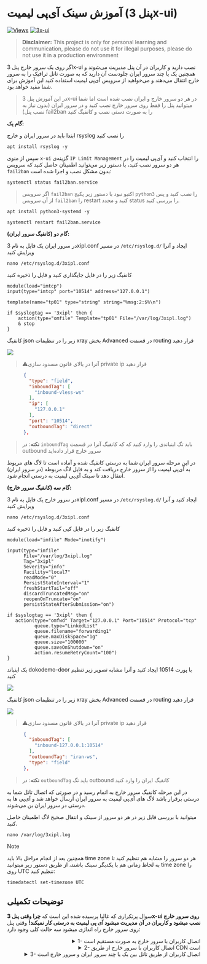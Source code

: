 # آموزش سینک آی‌پی لیمیت (پنل 3x-ui)

[![Views](https://hits.seeyoufarm.com/api/count/incr/badge.svg?url=https%3A%2F%2Fgithub.com%2FTaraRostami%2Fip-limit-sync&count_bg=%23007ec6&title_bg=%23555555&icon=&icon_color=%23E7E7E7&title=Total+View&edge_flat=false)](#)
[![3x-ui](https://img.shields.io/badge/Panel-3x--ui-%23008771)](https://github.com/MHSanaei/3x-ui)

> **Disclaimer:** This project is only for personal learning and communication, please do not use it for illegal purposes, please do not use it in a production environment

اگر روی یک سرور خارج پنل 3x-ui نصب دارید و کاربران در آن پنل مدیریت می‌شوند و همچنین یک یا چند سرور ایران جلودست آن دارید که به صورت تانل ترافیک را به سرور خارج انتقال می‌دهند و می‌خواهید از سرویس آی‌پی لیمیت استفاده کنید این آموزش برای شما مفید خواهد بود.

> در این آموزش پنل 3x-ui در هر دو سرور خارج و ایران نصب شده است
اما شما میتوانید پنل را فقط روی سرور خارج نصب کنید و در سرور ایران (بدون نیاز به نصب پنل) fail2ban را به صورت دستی نصب و کانفیگ کنید

**گام یک:**

ابتدا باید در سرور ایران و خارج rsyslog را نصب کنید
```shell
apt install rsyslog -y
```
سپس از منوی `x-ui` گزینه‌ی `IP Limit Management` را انتخاب کنید و آی‌پی لیمیت را در هر دو سرور نصب کنید،
با دستور زیر می‌توانید اطمینان حاصل کنید که سرویس `fail2ban` بدون مشکل نصب و اجرا شده است:
```shell
systemctl status fail2ban.service
```
> اگر سرویس `fail2ban` اکتیو نبود با دستور زیر پکیج `python3` را نصب کنید و پس از آن سرویس `fail2ban` را restart کنید و مجدد status را بررسی کنید.
```shell
apt install python3-systemd -y
```
```shell
systemctl restart fail2ban.service
```

**گام دو (کانفیگ سرور ایران):**

در سرور ایران یک فایل به نام 3xipl.conf در مسیر `/etc/rsyslog.d/` ایجاد و آنرا ویرایش کنید
```shell
nano /etc/rsyslog.d/3xipl.conf
```

کانفیگ زیر را در فایل جایگذاری کنید و فایل را ذخیره کنید
```shell
module(load="imtcp")
input(type="imtcp" port="10514" address="127.0.0.1")

template(name="tp01" type="string" string="%msg:2:$%\n")

if $syslogtag == '3xipl' then {
    action(type="omfile" Template="tp01" File="/var/log/3xipl.log")
    & stop
}
```

کانفیگ json زیر را در تنظیمات xray بخش Advanced در قسمت routing قرار دهید

![](./media/02-xray-configs.png)
<div align="left">

> :warning:آنرا در بالای قانون مسدود سازی private ip قرار دهید

</div>

```json
      {
        "type": "field",
        "inboundTag": [
          "inbound-vless-ws"
        ],
        "ip": [
          "127.0.0.1"
        ],
        "port": "10514",
        "outboundTag": "direct"
      },
```
<div align="left">

> **نکته**: در `inboundTag` باید تگ اینباندی را وارد کنید که که کانفیگ آنرا در قسمت outbound سرور خارج قرار داده‌اید

</div>

در این مرحله سرور ایران شما به درستی کانفیگ شده و آماده است تا لاگ های مربوط به آی‌پی لیمیت را از سرور خارج دریافت کند و به فایل لاگ مربوطه (در سرور ایران) انتقال دهد تا سینک آی‌پی لیمیت به درستی انجام شود.

**گام سه (کانفیگ سرور خارج):**

در سرور خارج یک فایل به نام 3xipl.conf در مسیر `/etc/rsyslog.d/` ایجاد کنید و آنرا ویرایش کنید
```shell
nano /etc/rsyslog.d/3xipl.conf
```
کانفیگ زیر را در فایل کپی کنید و فایل را ذخیره کنید
```shell
module(load="imfile" Mode="inotify")

input(type="imfile"
      File="/var/log/3xipl.log"
      Tag="3xipl"
      Severity="info"
      Facility="local7"
      readMode="0"
      PersistStateInterval="1"
      freshStartTail="off"
      discardTruncatedMsg="on"
      reopenOnTruncate="on"
      persistStateAfterSubmission="on")

if $syslogtag == '3xipl' then {
   action(type="omfwd" Target="127.0.0.1" Port="10514" Protocol="tcp"
          queue.type="LinkedList"
          queue.filename="forwarding1"
          queue.maxDiskSpace="1g"
          queue.size="100000"
          queue.saveOnShutdown="on"
          action.resumeRetryCount="100")
}
```

یک اینباند dokodemo-door با پورت 10514 ایجاد کنید و آنرا مشابه تصویر زیر تنظیم کنید

![](./media/01-dokodemo-door.png)

کانفیگ json زیر را در تنظیمات xray بخش Advanced در قسمت routing قرار دهید

![](./media/03-xray-configs.png)
<div align="left">

> :warning:آنرا در بالای قانون مسدود سازی private ip قرار دهید

</div>

```json
      {
        "inboundTag": [
          "inbound-127.0.0.1:10514"
        ],
        "outboundTag": "iran-ws",
        "type": "field"
      },
```
<div align="left">

> **نکته**: در `outboundTag` باید تگ outbound کانفیگ ایران را وارد کنید

</div>

در این مرحله کانفیگ سرور خارج به اتمام رسید و در صورتی که اتصال تانل شما به درستی برقرار باشد لاگ های آی‌پی لیمیت به سرور ایران ارسال خواهد شد و آی‌پی ها به درستی در سرور ایران بن می‌شوند.

میتوانید با بررسی فایل زیر در هر دو سرور از سینک و انتقال صحیح لاگ اطمینان حاصل کنید.

`nano /var/log/3xipl.log`

> [!NOTE]
> همچنین بعد از انجام مراحل بالا باید time zone هر دو سرور را مشابه هم تنظیم کنید تا به لحاظ زمانی هم با یکدیگر سینک باشند، از طریق دستور زیر میتوانید time zone را روی UTC تنظیم کنید:
> 
> ```bash
> timedatectl set-timezone UTC
> ```

## توضیحات تکمیلی

  سوال پرتکراری که غالبا پرسیده شده این است که **چرا وقتی پنل 3x-ui روی سرور خارج نصب میشود و کاربران در آن مدیریت میشود آی پی لیمیت به درستی کار نمیکند!**
وقتی پنل روی سرور خارج راه اندازی میشود سه حالت کلی وجود دارد:

<div align="right">
  <details>
    <summary>1- اتصال کاربران با سرور خارج به صورت مستقیم است</summary>
در این حالت اتصال کاربران به سرور خارج کاملا به صورت مستقیم است و قطعا آی‌پی لیمیت به درستی کار خواهد کرد، در حال حاضر سرویس آی‌پی لیمیت بر پایه مسدود سازی آی‌پی توسط فایروال می‌باشد بنابراین چون کاربران به صورت مستقیم با آی‌پی خودشان به سرور متصل می‌شوند اگر آی‌پی آنها توسط فایروال مسدود شود اتصال آنها قطع خواهد شد.
  </details>
  <details>
    <summary>2- اتصال کاربران با سرور خارج از طریق CDN است</summary>
همانطور که در حالت اول توضیح داده شد آی‌پی لیمیت بر اساس مسدود سازی آی‌پی توسط فایروال <code>iptables</code> کارمیکند و توسط <code>fail2ban</code> مدیریت می‌شود
بنابراین وقتی کاربران شما از طریق CDN به سرور خارج متصل می‌شوند از طریق آی‌پی سرور های لبه CDN به سرور متصل می‌شوند
و وقتی آی‌پی آنها در فایروال مسدود می‌شود اتصال آنها همچنان برقرار خواهد ماند
به این دلیل که با یک آی‌پی واسط که آی‌پی سرور لبه CDN مورد استفاده شما می‌باشد در حال اتصال به سرور هستند.
  </details>
  <details>
    <summary>3- اتصال کاربران از طریق تانل بین یک یا چند سرور ایران و سرور خارج است</summary>
این حالت مشبه حالت دوم است با این تفاوت که شما از یک سرور ایران برای تانل و اتصال کاربران به سرور خارج استفاده می‌کنید و میتوانید از طریق این آموزش لاگ های مربوط به آی‌پی لیمیت را به سرور ایران ارسال کنید تا همزمان آی‌پی کاربران در سرور ایران مسدود شود.
  </details>
</div>